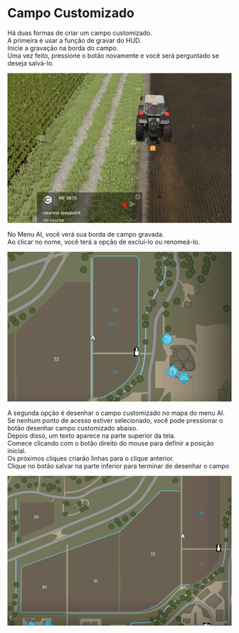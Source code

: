# Campo Customizado

  
Há duas formas de criar um campo customizado.  
A primeira é usar a função de gravar do HUD.  
Inicie a gravação na borda do campo.  
Uma vez feito, pressione o botão novamente e você será perguntado se deseja salvá-lo.  

![Image](../assets/images/recordcustomhelp_0_0_765_510.png)

  
No Menu AI, você verá sua borda de campo gravada.  
Ao clicar no nome, você terá a opção de excluí-lo ou renomeá-lo.  

![Image](../assets/images/donecustomhelp_0_0_765_510.png)

  
A segunda opção é desenhar o campo customizado no mapa do menu AI.  
Se nenhum ponto de acesso estiver selecionado, você pode pressionar o botão desenhar campo customizado abaixo.  
Depois disso, um texto aparece na parte superior da tela.  
Comece clicando com o botão direito do mouse para definir a posição inicial.  
Os próximos cliques criarão linhas para o clique anterior.  
Clique no botão salvar na parte inferior para terminar de desenhar o campo   

![Image](../assets/images/drawcustomhelp_0_0_765_510.png)

